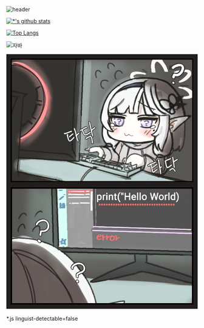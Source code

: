 ![header](https://capsule-render.vercel.app/api?type=Waving&color=auto&height=300&section=header&text=JeongJaeYun&fontSize=90)

[![*'s github stats](https://github-readme-stats.vercel.app/api?username=JeongJaeyun99)](https://github.com/JeongJaeyun99)

[![Top Langs](https://github-readme-stats.vercel.app/api/top-langs/?username=JeongJaeyun99&layout=compact)](https://github.com/JeongJaeyun99/github-readme-stats)

![자바](https://img.shields.io/badge/-자바-007396?style=flat&logo=Java&logoColor=ffffff)

<img src='images/himari.jpg'> </img>

*.js linguist-detectable=false 
